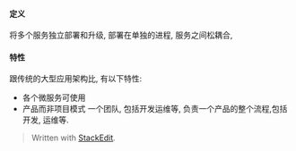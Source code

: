 #### 定义

将多个服务独立部署和升级, 部署在单独的进程, 服务之间松耦合, 

#### 特性
跟传统的大型应用架构比, 有以下特性: 

* 各个微服务可使用
* 产品而非项目模式
一个团队, 包括开发运维等, 负责一个产品的整个流程,包括开发, 运维等. 
> Written with [StackEdit](https://stackedit.io/).
<!--stackedit_data:
eyJoaXN0b3J5IjpbMTA3Nzg2ODI0MSwtMTAwMjI0OTM4NywtOT
cxNTA4NTc3LDczMDk5ODExNl19
-->